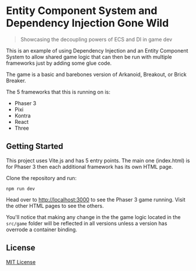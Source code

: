 # Entity Component System and Dependency Injection Gone Wild

> Showcasing the decoupling powers of ECS and DI in game dev

This is an example of using Dependency Injection and an Entity Component System to allow shared game logic that can then be run with multiple frameworks just by adding some glue code.

The game is a basic and barebones version of Arkanoid, Breakout, or Brick Breaker.

The 5 frameworks that this is running on is:

- Phaser 3
- Pixi
- Kontra
- React
- Three

## Getting Started

This project uses Vite.js and has 5 entry points. The main one (index.html) is for Phaser 3 then each additional framework has its own HTML page.

Clone the repository and run:

```
npm run dev
```

Head over to [http://localhost:3000](http://localhost:3000) to see the Phaser 3 game running. Visit the other HTML pages to see the others.

You'll notice that making any change in the the game logic located in the `src/game` folder will be reflected in all versions unless a version has overrode a container binding.

## License

[MIT License](https://github.com/ourcade/ecs-dependency-injection/blob/master/LICENSE)

